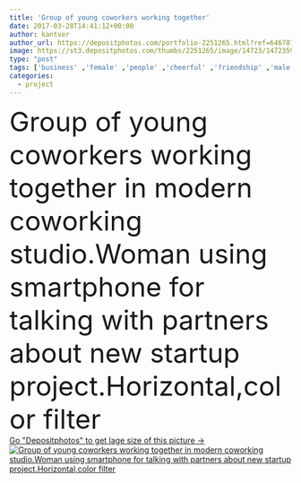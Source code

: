 ```yaml
---
title: 'Group of young coworkers working together'
date: 2017-03-28T14:41:12+00:00
author: kantver
author_url: https://depositphotos.com/portfolio-2251265.html?ref=64678756
image: https://st3.depositphotos.com/thumbs/2251265/image/14723/147235975/api_thumb_450.jpg?forcejpeg=true
type: "post"
tags: ['business' ,'female' ,'people' ,'cheerful' ,'friendship' ,'male' ,'connection' ,'inspiration' ,'diversity' ,'school' ,'screen' ,'laptop' ,'professional' ,'businessman' ,'information' ,'studying' ,'intelligence' ,'project' ,'marketing' ,'tablet' ,'casual' ,'University' ,'target' ,'teamwork' ,'workplace' ,'searching' ,'account' ,'management' ,'opportunity' ,'accounting' ,'diverse' ,'interaction' ,'analyze' ,'brainstorming' ,'coworkers' ,'innovate' ,'multitasking' ,'mobile communications' ,'mobile technology' ,'bearded man' ,'online market' ,'planning improvement' ,'innovations development' ,'chatting students' ,'start sharing' ,'indoors discussion' ,'corporate statistics occupations' ]
categories: 
  - project
---
```

<div aling="center">
            <font size="60"> Group of young coworkers working together in modern coworking studio.Woman using smartphone for talking with partners about new startup project.Horizontal,color filter</font>   
</div>
<div>
    <a href='https://st3.depositphotos.com/thumbs/2251265/image/14723/147235975/api_thumb_450.jpg?forcejpeg=true?ref=64678756' target=_blank > Go "Depositphotos" to get lage size of this picture ->
        <img href='https://st3.depositphotos.com/thumbs/2251265/image/14723/147235975/api_thumb_450.jpg?forcejpeg=true?ref=64678756' src='https://st3.depositphotos.com/2251265/14723/i/950/depositphotos_147235975-stock-photo-group-of-young-coworkers-working.jpg?forcejpeg=true' alt='Group of young coworkers working together in modern coworking studio.Woman using smartphone for talking with partners about new startup project.Horizontal,color filter' >
    </a>
</div>
